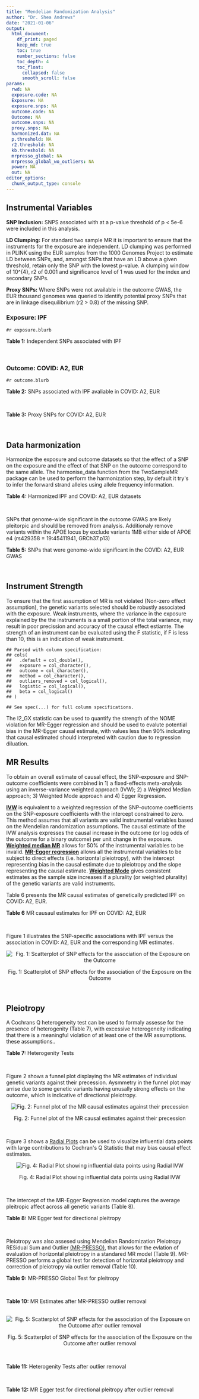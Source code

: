 ```yaml
---
title: "Mendelian Randomization Analysis"
author: "Dr. Shea Andrews"
date: "2021-01-06"
output:
  html_document:
    df_print: paged
    keep_md: true
    toc: true
    number_sections: false
    toc_depth: 4
    toc_float:
      collapsed: false
      smooth_scroll: false
params:
  rwd: NA
  exposure.code: NA
  Exposure: NA
  exposure.snps: NA
  outcome.code: NA
  Outcome: NA
  outcome.snps: NA
  proxy.snps: NA
  harmonized.dat: NA
  p.threshold: NA
  r2.threshold: NA
  kb.threshold: NA
  mrpresso_global: NA
  mrpresso_global_wo_outliers: NA
  power: NA
  out: NA
editor_options:
  chunk_output_type: console
---
```







## Instrumental Variables
**SNP Inclusion:** SNPS associated with at a p-value threshold of p < 5e-6 were included in this analysis.
<br>

**LD Clumping:** For standard two sample MR it is important to ensure that the instruments for the exposure are independent. LD clumping was performed in PLINK using the EUR samples from the 1000 Genomes Project to estimate LD between SNPs, and, amongst SNPs that have an LD above a given threshold, retain only the SNP with the lowest p-value. A clumping window of 10^{4}, r2 of 0.001 and significance level of 1 was used for the index and secondary SNPs.
<br>

**Proxy SNPs:** Where SNPs were not available in the outcome GWAS, the EUR thousand genomes was queried to identify potential proxy SNPs that are in linkage disequilibrium (r2 > 0.8) of the missing SNP.
<br>

### Exposure: IPF
`#r exposure.blurb`
<br>

**Table 1:** Independent SNPs associated with IPF
<div data-pagedtable="false">
  <script data-pagedtable-source type="application/json">
{"columns":[{"label":["SNP"],"name":[1],"type":["chr"],"align":["left"]},{"label":["CHROM"],"name":[2],"type":["dbl"],"align":["right"]},{"label":["POS"],"name":[3],"type":["dbl"],"align":["right"]},{"label":["REF"],"name":[4],"type":["chr"],"align":["left"]},{"label":["ALT"],"name":[5],"type":["chr"],"align":["left"]},{"label":["AF"],"name":[6],"type":["dbl"],"align":["right"]},{"label":["BETA"],"name":[7],"type":["dbl"],"align":["right"]},{"label":["SE"],"name":[8],"type":["dbl"],"align":["right"]},{"label":["Z"],"name":[9],"type":["dbl"],"align":["right"]},{"label":["P"],"name":[10],"type":["dbl"],"align":["right"]},{"label":["N"],"name":[11],"type":["dbl"],"align":["right"]},{"label":["TRAIT"],"name":[12],"type":["chr"],"align":["left"]}],"data":[{"1":"rs11204675","2":"1","3":"150570985","4":"T","5":"G","6":"0.563360","7":"0.1543230","8":"0.03374889","9":"4.572683","10":"4.815180e-06","11":"11259","12":"Idiopathic_Pulmonary_Fibrosis"},{"1":"rs147948015","2":"2","3":"80792908","4":"G","5":"A","6":"0.008357","7":"0.8678564","8":"0.18261602","9":"4.752356","10":"2.010599e-06","11":"11259","12":"Idiopathic_Pulmonary_Fibrosis"},{"1":"rs112805016","2":"3","3":"14313939","4":"C","5":"T","6":"0.058768","7":"0.3837092","8":"0.07109208","9":"5.397355","10":"6.763041e-08","11":"11259","12":"Idiopathic_Pulmonary_Fibrosis"},{"1":"rs78238620","2":"3","3":"44902386","4":"T","5":"A","6":"0.053459","7":"0.4593835","8":"0.07390969","9":"6.215471","10":"5.117086e-10","11":"11259","12":"Idiopathic_Pulmonary_Fibrosis"},{"1":"rs62271731","2":"3","3":"102837577","4":"A","5":"G","6":"0.244467","7":"-0.1887265","8":"0.03889481","9":"-4.852230","10":"1.220812e-06","11":"11259","12":"Idiopathic_Pulmonary_Fibrosis"},{"1":"rs76763893","2":"3","3":"168352529","4":"G","5":"A","6":"0.020919","7":"0.5400026","8":"0.11603424","9":"4.653821","10":"3.258395e-06","11":"11259","12":"Idiopathic_Pulmonary_Fibrosis"},{"1":"rs12696304","2":"3","3":"169481271","4":"C","5":"G","6":"0.278854","7":"0.2668156","8":"0.03717319","9":"7.177635","10":"7.092778e-13","11":"11259","12":"Idiopathic_Pulmonary_Fibrosis"},{"1":"rs2013701","2":"4","3":"89885086","4":"G","5":"T","6":"0.487438","7":"-0.2424697","8":"0.03330002","9":"-7.281368","10":"3.304528e-13","11":"11259","12":"Idiopathic_Pulmonary_Fibrosis"},{"1":"rs7725218","2":"5","3":"1282414","4":"G","5":"A","6":"0.323107","7":"-0.3293240","8":"0.03544862","9":"-9.290180","10":"1.540283e-20","11":"11259","12":"Idiopathic_Pulmonary_Fibrosis"},{"1":"rs112669031","2":"5","3":"108067694","4":"T","5":"G","6":"0.163977","7":"0.2107860","8":"0.04540679","9":"4.642170","10":"3.447686e-06","11":"11259","12":"Idiopathic_Pulmonary_Fibrosis"},{"1":"rs116483731","2":"5","3":"169015479","4":"G","5":"A","6":"0.008805","7":"0.8758401","8":"0.17705292","9":"4.946770","10":"7.545500e-07","11":"11259","12":"Idiopathic_Pulmonary_Fibrosis"},{"1":"rs111975052","2":"5","3":"172015245","4":"C","5":"T","6":"0.014437","7":"0.6724487","8":"0.14292267","9":"4.704983","10":"2.538876e-06","11":"11259","12":"Idiopathic_Pulmonary_Fibrosis"},{"1":"rs115130892","2":"6","3":"430169","4":"C","5":"T","6":"0.032659","7":"0.4389944","8":"0.09453133","9":"4.643904","10":"3.418872e-06","11":"11259","12":"Idiopathic_Pulmonary_Fibrosis"},{"1":"rs2076295","2":"6","3":"7563232","4":"T","5":"G","6":"0.468835","7":"0.3799705","8":"0.03322854","9":"11.435066","10":"2.793256e-30","11":"11259","12":"Idiopathic_Pulmonary_Fibrosis"},{"1":"rs2395165","2":"6","3":"32388144","4":"C","5":"T","6":"0.776587","7":"-0.2047471","8":"0.04028829","9":"-5.082050","10":"3.733836e-07","11":"11259","12":"Idiopathic_Pulmonary_Fibrosis"},{"1":"rs13195303","2":"6","3":"42488361","4":"T","5":"C","6":"0.023208","7":"-0.5186804","8":"0.11073070","9":"-4.684161","10":"2.811092e-06","11":"11259","12":"Idiopathic_Pulmonary_Fibrosis"},{"1":"rs143197433","2":"6","3":"134439277","4":"T","5":"C","6":"0.015446","7":"0.6563166","8":"0.13734817","9":"4.778488","10":"1.766184e-06","11":"11259","12":"Idiopathic_Pulmonary_Fibrosis"},{"1":"rs12699415","2":"7","3":"1909479","4":"A","5":"G","6":"0.580176","7":"-0.2440172","8":"0.03400225","9":"-7.176502","10":"7.151760e-13","11":"11259","12":"Idiopathic_Pulmonary_Fibrosis"},{"1":"rs2897075","2":"7","3":"99630342","4":"C","5":"T","6":"0.391410","7":"0.2585521","8":"0.03404714","9":"7.593945","10":"3.103096e-14","11":"11259","12":"Idiopathic_Pulmonary_Fibrosis"},{"1":"rs28513081","2":"8","3":"120934126","4":"A","5":"G","6":"0.427310","7":"-0.2034907","8":"0.03346963","9":"-6.079862","10":"1.202864e-09","11":"11259","12":"Idiopathic_Pulmonary_Fibrosis"},{"1":"rs10967305","2":"9","3":"26317104","4":"T","5":"C","6":"0.419602","7":"-0.1689263","8":"0.03378959","9":"-4.999360","10":"5.752099e-07","11":"11259","12":"Idiopathic_Pulmonary_Fibrosis"},{"1":"rs2901089","2":"10","3":"92445650","4":"G","5":"A","6":"0.423118","7":"-0.1562152","8":"0.03416106","9":"-4.572903","10":"4.810139e-06","11":"11259","12":"Idiopathic_Pulmonary_Fibrosis"},{"1":"rs10748858","2":"10","3":"105639514","4":"T","5":"G","6":"0.404067","7":"-0.1620568","8":"0.03401690","9":"-4.764009","10":"1.897841e-06","11":"11259","12":"Idiopathic_Pulmonary_Fibrosis"},{"1":"rs35705950","2":"11","3":"1241221","4":"G","5":"T","6":"0.140904","7":"1.5773608","8":"0.05180105","9":"30.450365","10":"1.184630e-203","11":"11259","12":"Idiopathic_Pulmonary_Fibrosis"},{"1":"rs35859077","2":"11","3":"1402080","4":"G","5":"A","6":"0.147229","7":"0.2242060","8":"0.04697618","9":"4.772759","10":"1.817194e-06","11":"11259","12":"Idiopathic_Pulmonary_Fibrosis"},{"1":"rs151159336","2":"11","3":"11891536","4":"G","5":"A","6":"0.004327","7":"1.2749253","8":"0.26777249","9":"4.761226","10":"1.924206e-06","11":"11259","12":"Idiopathic_Pulmonary_Fibrosis"},{"1":"rs16920631","2":"11","3":"94304256","4":"T","5":"G","6":"0.018343","7":"0.5817667","8":"0.12423124","9":"4.682934","10":"2.827976e-06","11":"11259","12":"Idiopathic_Pulmonary_Fibrosis"},{"1":"rs9515368","2":"13","3":"111732771","4":"G","5":"A","6":"0.281174","7":"0.1728096","8":"0.03704199","9":"4.665236","10":"3.082634e-06","11":"11259","12":"Idiopathic_Pulmonary_Fibrosis"},{"1":"rs9577395","2":"13","3":"113534984","4":"C","5":"G","6":"0.207732","7":"-0.2642992","8":"0.04115030","9":"-6.422778","10":"1.338099e-10","11":"11259","12":"Idiopathic_Pulmonary_Fibrosis"},{"1":"rs149186415","2":"14","3":"71335382","4":"A","5":"T","6":"0.010467","7":"0.7995544","8":"0.16540304","9":"4.833976","10":"1.338326e-06","11":"11259","12":"Idiopathic_Pulmonary_Fibrosis"},{"1":"rs59424629","2":"15","3":"40720542","4":"G","5":"T","6":"0.538260","7":"0.2678313","8":"0.03320740","9":"8.065411","10":"7.298965e-16","11":"11259","12":"Idiopathic_Pulmonary_Fibrosis"},{"1":"rs4924493","2":"15","3":"40973228","4":"A","5":"T","6":"0.493311","7":"-0.1583656","8":"0.03346380","9":"-4.732444","10":"2.218325e-06","11":"11259","12":"Idiopathic_Pulmonary_Fibrosis"},{"1":"rs62023891","2":"15","3":"86097216","4":"G","5":"A","6":"0.300615","7":"0.2356498","8":"0.03664299","9":"6.430965","10":"1.267962e-10","11":"11259","12":"Idiopathic_Pulmonary_Fibrosis"},{"1":"rs35980595","2":"16","3":"88617310","4":"G","5":"A","6":"0.273470","7":"-0.1715476","8":"0.03725207","9":"-4.605049","10":"4.123694e-06","11":"11259","12":"Idiopathic_Pulmonary_Fibrosis"},{"1":"rs17652520","2":"17","3":"44098967","4":"G","5":"A","6":"0.214766","7":"-0.3286135","8":"0.04066747","9":"-8.080502","10":"6.450078e-16","11":"11259","12":"Idiopathic_Pulmonary_Fibrosis"},{"1":"rs12610495","2":"19","3":"4717672","4":"A","5":"G","6":"0.305555","7":"0.2722340","8":"0.03899250","9":"6.981701","10":"2.916276e-12","11":"11259","12":"Idiopathic_Pulmonary_Fibrosis"},{"1":"rs778810","2":"19","3":"5828921","4":"A","5":"G","6":"0.353254","7":"0.1599109","8":"0.03471139","9":"4.606870","10":"4.087754e-06","11":"11259","12":"Idiopathic_Pulmonary_Fibrosis"},{"1":"rs601878","2":"20","3":"48498719","4":"T","5":"C","6":"0.821493","7":"-0.2065076","8":"0.04387787","9":"-4.706417","10":"2.521085e-06","11":"11259","12":"Idiopathic_Pulmonary_Fibrosis"},{"1":"rs76364377","2":"20","3":"62319284","4":"G","5":"A","6":"0.071950","7":"-0.3207950","8":"0.06452159","9":"-4.971902","10":"6.629924e-07","11":"11259","12":"Idiopathic_Pulmonary_Fibrosis"},{"1":"rs41308092","2":"20","3":"62324391","4":"G","5":"A","6":"0.019674","7":"0.7503587","8":"0.12196998","9":"6.151995","10":"7.651443e-10","11":"11259","12":"Idiopathic_Pulmonary_Fibrosis"}],"options":{"columns":{"min":{},"max":[10]},"rows":{"min":[10],"max":[10]},"pages":{}}}
  </script>
</div>
<br>

### Outcome: COVID: A2, EUR
`#r outcome.blurb`
<br>

**Table 2:** SNPs associated with IPF avaliable in COVID: A2, EUR
<div data-pagedtable="false">
  <script data-pagedtable-source type="application/json">
{"columns":[{"label":["SNP"],"name":[1],"type":["chr"],"align":["left"]},{"label":["CHROM"],"name":[2],"type":["dbl"],"align":["right"]},{"label":["POS"],"name":[3],"type":["dbl"],"align":["right"]},{"label":["REF"],"name":[4],"type":["chr"],"align":["left"]},{"label":["ALT"],"name":[5],"type":["chr"],"align":["left"]},{"label":["AF"],"name":[6],"type":["dbl"],"align":["right"]},{"label":["BETA"],"name":[7],"type":["dbl"],"align":["right"]},{"label":["SE"],"name":[8],"type":["dbl"],"align":["right"]},{"label":["Z"],"name":[9],"type":["dbl"],"align":["right"]},{"label":["P"],"name":[10],"type":["dbl"],"align":["right"]},{"label":["N"],"name":[11],"type":["dbl"],"align":["right"]},{"label":["TRAIT"],"name":[12],"type":["chr"],"align":["left"]}],"data":[{"1":"rs11204675","2":"1","3":"150570985","4":"T","5":"G","6":"0.555600","7":"0.03118800","8":"0.025072","9":"1.243937460","10":"2.135e-01","11":"1388208","12":"COVID_A2__EUR"},{"1":"rs147948015","2":"2","3":"80792908","4":"G","5":"A","6":"0.009857","7":"-0.02003100","8":"0.153060","9":"-0.130870247","10":"8.959e-01","11":"1373918","12":"COVID_A2__EUR"},{"1":"rs112805016","2":"3","3":"14313939","4":"C","5":"T","6":"0.066370","7":"-0.06987200","8":"0.070512","9":"-0.990923531","10":"3.217e-01","11":"1378152","12":"COVID_A2__EUR"},{"1":"rs78238620","2":"3","3":"44902386","4":"T","5":"A","6":"0.049400","7":"0.03424000","8":"0.053694","9":"0.637687637","10":"5.237e-01","11":"1388208","12":"COVID_A2__EUR"},{"1":"rs62271731","2":"3","3":"102837577","4":"A","5":"G","6":"0.238800","7":"-0.04491100","8":"0.028639","9":"-1.568176263","10":"1.168e-01","11":"1388208","12":"COVID_A2__EUR"},{"1":"rs76763893","2":"3","3":"168352529","4":"G","5":"A","6":"0.021380","7":"-0.08486500","8":"0.147420","9":"-0.575668159","10":"5.648e-01","11":"1375397","12":"COVID_A2__EUR"},{"1":"rs12696304","2":"3","3":"169481271","4":"C","5":"G","6":"0.268700","7":"-0.01414300","8":"0.027723","9":"-0.510154024","10":"6.099e-01","11":"1388208","12":"COVID_A2__EUR"},{"1":"rs2013701","2":"4","3":"89885086","4":"G","5":"T","6":"0.496000","7":"-0.03831800","8":"0.024523","9":"-1.562533132","10":"1.182e-01","11":"1387805","12":"COVID_A2__EUR"},{"1":"rs7725218","2":"5","3":"1282414","4":"G","5":"A","6":"0.348000","7":"-0.02440200","8":"0.025904","9":"-0.942016677","10":"3.462e-01","11":"1388208","12":"COVID_A2__EUR"},{"1":"rs112669031","2":"5","3":"108067694","4":"T","5":"G","6":"0.165500","7":"0.03610200","8":"0.041939","9":"0.860821670","10":"3.893e-01","11":"1378152","12":"COVID_A2__EUR"},{"1":"rs116483731","2":"5","3":"169015479","4":"G","5":"A","6":"0.011370","7":"0.23360000","8":"0.196020","9":"1.191715131","10":"2.334e-01","11":"1375397","12":"COVID_A2__EUR"},{"1":"rs111975052","2":"5","3":"172015245","4":"C","5":"T","6":"0.013520","7":"0.08296900","8":"0.098220","9":"0.844726125","10":"3.983e-01","11":"1385453","12":"COVID_A2__EUR"},{"1":"rs115130892","2":"6","3":"430169","4":"C","5":"T","6":"0.031780","7":"-0.03338500","8":"0.081164","9":"-0.411327682","10":"6.808e-01","11":"1378152","12":"COVID_A2__EUR"},{"1":"rs2076295","2":"6","3":"7563232","4":"T","5":"G","6":"0.439100","7":"0.10020000","8":"0.030040","9":"3.335552597","10":"8.512e-04","11":"1378152","12":"COVID_A2__EUR"},{"1":"rs2395165","2":"6","3":"32388144","4":"C","5":"T","6":"0.792700","7":"-0.01478400","8":"0.030521","9":"-0.484387799","10":"6.281e-01","11":"1388208","12":"COVID_A2__EUR"},{"1":"rs13195303","2":"6","3":"42488361","4":"T","5":"C","6":"0.023210","7":"-0.11959000","8":"0.084948","9":"-1.407802420","10":"1.592e-01","11":"1385453","12":"COVID_A2__EUR"},{"1":"rs143197433","2":"6","3":"134439277","4":"T","5":"C","6":"0.013620","7":"0.21005000","8":"0.152860","9":"1.374133194","10":"1.694e-01","11":"1375397","12":"COVID_A2__EUR"},{"1":"rs12699415","2":"7","3":"1909479","4":"A","5":"G","6":"0.586600","7":"-0.08671700","8":"0.024846","9":"-3.490179506","10":"4.826e-04","11":"1388208","12":"COVID_A2__EUR"},{"1":"rs2897075","2":"7","3":"99630342","4":"C","5":"T","6":"0.375300","7":"0.11781000","8":"0.025257","9":"4.664449460","10":"3.095e-06","11":"1387805","12":"COVID_A2__EUR"},{"1":"rs28513081","2":"8","3":"120934126","4":"A","5":"G","6":"0.447700","7":"-0.01509100","8":"0.030174","9":"-0.500132564","10":"6.170e-01","11":"1378152","12":"COVID_A2__EUR"},{"1":"rs10967305","2":"9","3":"26317104","4":"T","5":"C","6":"0.411300","7":"0.05120600","8":"0.031780","9":"1.611264947","10":"1.071e-01","11":"1378152","12":"COVID_A2__EUR"},{"1":"rs2901089","2":"10","3":"92445650","4":"G","5":"A","6":"0.419800","7":"-0.06677600","8":"0.030465","9":"-2.191892335","10":"2.839e-02","11":"1378152","12":"COVID_A2__EUR"},{"1":"rs10748858","2":"10","3":"105639514","4":"T","5":"G","6":"0.396200","7":"0.00029708","8":"0.030804","9":"0.009644202","10":"9.923e-01","11":"1378152","12":"COVID_A2__EUR"},{"1":"rs35705950","2":"11","3":"1241221","4":"G","5":"T","6":"0.108100","7":"-0.19548000","8":"0.050126","9":"-3.899772573","10":"9.627e-05","11":"1378152","12":"COVID_A2__EUR"},{"1":"rs35859077","2":"11","3":"1402080","4":"G","5":"A","6":"0.138100","7":"-0.02765300","8":"0.044626","9":"-0.619661184","10":"5.355e-01","11":"1378152","12":"COVID_A2__EUR"},{"1":"rs151159336","2":"11","3":"11891536","4":"G","5":"A","6":"0.005599","7":"-0.03620200","8":"0.225340","9":"-0.160655010","10":"8.724e-01","11":"1374757","12":"COVID_A2__EUR"},{"1":"rs16920631","2":"11","3":"94304256","4":"T","5":"G","6":"0.021080","7":"-0.09746900","8":"0.135150","9":"-0.721191269","10":"4.708e-01","11":"1375397","12":"COVID_A2__EUR"},{"1":"rs9515368","2":"13","3":"111732771","4":"G","5":"A","6":"0.281400","7":"0.01017800","8":"0.027360","9":"0.372002924","10":"7.099e-01","11":"1388208","12":"COVID_A2__EUR"},{"1":"rs9577395","2":"13","3":"113534984","4":"C","5":"G","6":"0.215900","7":"0.13113000","8":"0.029882","9":"4.388260491","10":"1.142e-05","11":"1388208","12":"COVID_A2__EUR"},{"1":"rs149186415","2":"14","3":"71335382","4":"A","5":"T","6":"0.011340","7":"0.00653320","8":"0.170280","9":"0.038367395","10":"9.694e-01","11":"1375397","12":"COVID_A2__EUR"},{"1":"rs59424629","2":"15","3":"40720542","4":"G","5":"T","6":"0.538100","7":"0.02198000","8":"0.024538","9":"0.895753525","10":"3.704e-01","11":"1388208","12":"COVID_A2__EUR"},{"1":"rs4924493","2":"15","3":"40973228","4":"A","5":"T","6":"0.478300","7":"-0.01778500","8":"0.024798","9":"-0.717194935","10":"4.732e-01","11":"1388208","12":"COVID_A2__EUR"},{"1":"rs62023891","2":"15","3":"86097216","4":"G","5":"A","6":"0.290500","7":"0.02531500","8":"0.027637","9":"0.915982198","10":"3.597e-01","11":"1388208","12":"COVID_A2__EUR"},{"1":"rs35980595","2":"16","3":"88617310","4":"G","5":"A","6":"0.295000","7":"-0.02323900","8":"0.027577","9":"-0.842694999","10":"3.994e-01","11":"1388208","12":"COVID_A2__EUR"},{"1":"rs17652520","2":"17","3":"44098967","4":"G","5":"A","6":"0.203700","7":"-0.05655000","8":"0.036169","9":"-1.563493599","10":"1.179e-01","11":"1378152","12":"COVID_A2__EUR"},{"1":"rs12610495","2":"19","3":"4717672","4":"A","5":"G","6":"0.303400","7":"0.21459000","8":"0.032826","9":"6.537196125","10":"6.266e-11","11":"1378152","12":"COVID_A2__EUR"},{"1":"rs778810","2":"19","3":"5828921","4":"A","5":"G","6":"0.371100","7":"0.08556900","8":"0.025368","9":"3.373107852","10":"7.433e-04","11":"1387805","12":"COVID_A2__EUR"},{"1":"rs601878","2":"20","3":"48498719","4":"T","5":"C","6":"0.821700","7":"0.01633900","8":"0.038838","9":"0.420696225","10":"6.740e-01","11":"1377749","12":"COVID_A2__EUR"},{"1":"rs76364377","2":"20","3":"62319284","4":"G","5":"A","6":"0.067550","7":"0.02324400","8":"0.050202","9":"0.463009442","10":"6.434e-01","11":"1388208","12":"COVID_A2__EUR"},{"1":"rs41308092","2":"20","3":"62324391","4":"G","5":"A","6":"0.024390","7":"-0.01527500","8":"0.099131","9":"-0.154089034","10":"8.775e-01","11":"1383974","12":"COVID_A2__EUR"}],"options":{"columns":{"min":{},"max":[10]},"rows":{"min":[10],"max":[10]},"pages":{}}}
  </script>
</div>
<br>

**Table 3:** Proxy SNPs for COVID: A2, EUR
<div data-pagedtable="false">
  <script data-pagedtable-source type="application/json">
{"columns":[{"label":["proxy.outcome"],"name":[1],"type":["lgl"],"align":["right"]},{"label":["target_snp"],"name":[2],"type":["lgl"],"align":["right"]},{"label":["proxy_snp"],"name":[3],"type":["lgl"],"align":["right"]},{"label":["ld.r2"],"name":[4],"type":["lgl"],"align":["right"]},{"label":["Dprime"],"name":[5],"type":["lgl"],"align":["right"]},{"label":["ref.proxy"],"name":[6],"type":["lgl"],"align":["right"]},{"label":["alt.proxy"],"name":[7],"type":["lgl"],"align":["right"]},{"label":["CHROM"],"name":[8],"type":["lgl"],"align":["right"]},{"label":["POS"],"name":[9],"type":["lgl"],"align":["right"]},{"label":["ALT.proxy"],"name":[10],"type":["lgl"],"align":["right"]},{"label":["REF.proxy"],"name":[11],"type":["lgl"],"align":["right"]},{"label":["AF"],"name":[12],"type":["lgl"],"align":["right"]},{"label":["BETA"],"name":[13],"type":["lgl"],"align":["right"]},{"label":["SE"],"name":[14],"type":["lgl"],"align":["right"]},{"label":["P"],"name":[15],"type":["lgl"],"align":["right"]},{"label":["N"],"name":[16],"type":["lgl"],"align":["right"]},{"label":["ref"],"name":[17],"type":["lgl"],"align":["right"]},{"label":["alt"],"name":[18],"type":["lgl"],"align":["right"]},{"label":["ALT"],"name":[19],"type":["lgl"],"align":["right"]},{"label":["REF"],"name":[20],"type":["lgl"],"align":["right"]},{"label":["PHASE"],"name":[21],"type":["lgl"],"align":["right"]}],"data":[{"1":"NA","2":"NA","3":"NA","4":"NA","5":"NA","6":"NA","7":"NA","8":"NA","9":"NA","10":"NA","11":"NA","12":"NA","13":"NA","14":"NA","15":"NA","16":"NA","17":"NA","18":"NA","19":"NA","20":"NA","21":"NA"}],"options":{"columns":{"min":{},"max":[10]},"rows":{"min":[10],"max":[10]},"pages":{}}}
  </script>
</div>
<br>

## Data harmonization
Harmonize the exposure and outcome datasets so that the effect of a SNP on the exposure and the effect of that SNP on the outcome correspond to the same allele. The harmonise_data function from the TwoSampleMR package can be used to perform the harmonization step, by default it try's to infer the forward strand alleles using allele frequency information.
<br>

**Table 4:** Harmonized IPF and COVID: A2, EUR datasets
<div data-pagedtable="false">
  <script data-pagedtable-source type="application/json">
{"columns":[{"label":["SNP"],"name":[1],"type":["chr"],"align":["left"]},{"label":["effect_allele.exposure"],"name":[2],"type":["chr"],"align":["left"]},{"label":["other_allele.exposure"],"name":[3],"type":["chr"],"align":["left"]},{"label":["effect_allele.outcome"],"name":[4],"type":["chr"],"align":["left"]},{"label":["other_allele.outcome"],"name":[5],"type":["chr"],"align":["left"]},{"label":["beta.exposure"],"name":[6],"type":["dbl"],"align":["right"]},{"label":["beta.outcome"],"name":[7],"type":["dbl"],"align":["right"]},{"label":["eaf.exposure"],"name":[8],"type":["dbl"],"align":["right"]},{"label":["eaf.outcome"],"name":[9],"type":["dbl"],"align":["right"]},{"label":["remove"],"name":[10],"type":["lgl"],"align":["right"]},{"label":["palindromic"],"name":[11],"type":["lgl"],"align":["right"]},{"label":["ambiguous"],"name":[12],"type":["lgl"],"align":["right"]},{"label":["id.outcome"],"name":[13],"type":["chr"],"align":["left"]},{"label":["chr.outcome"],"name":[14],"type":["dbl"],"align":["right"]},{"label":["pos.outcome"],"name":[15],"type":["dbl"],"align":["right"]},{"label":["se.outcome"],"name":[16],"type":["dbl"],"align":["right"]},{"label":["z.outcome"],"name":[17],"type":["dbl"],"align":["right"]},{"label":["pval.outcome"],"name":[18],"type":["dbl"],"align":["right"]},{"label":["samplesize.outcome"],"name":[19],"type":["dbl"],"align":["right"]},{"label":["outcome"],"name":[20],"type":["chr"],"align":["left"]},{"label":["mr_keep.outcome"],"name":[21],"type":["lgl"],"align":["right"]},{"label":["pval_origin.outcome"],"name":[22],"type":["chr"],"align":["left"]},{"label":["chr.exposure"],"name":[23],"type":["dbl"],"align":["right"]},{"label":["pos.exposure"],"name":[24],"type":["dbl"],"align":["right"]},{"label":["se.exposure"],"name":[25],"type":["dbl"],"align":["right"]},{"label":["z.exposure"],"name":[26],"type":["dbl"],"align":["right"]},{"label":["pval.exposure"],"name":[27],"type":["dbl"],"align":["right"]},{"label":["samplesize.exposure"],"name":[28],"type":["dbl"],"align":["right"]},{"label":["exposure"],"name":[29],"type":["chr"],"align":["left"]},{"label":["mr_keep.exposure"],"name":[30],"type":["lgl"],"align":["right"]},{"label":["pval_origin.exposure"],"name":[31],"type":["chr"],"align":["left"]},{"label":["id.exposure"],"name":[32],"type":["chr"],"align":["left"]},{"label":["action"],"name":[33],"type":["dbl"],"align":["right"]},{"label":["mr_keep"],"name":[34],"type":["lgl"],"align":["right"]},{"label":["pt"],"name":[35],"type":["dbl"],"align":["right"]},{"label":["pleitropy_keep"],"name":[36],"type":["lgl"],"align":["right"]},{"label":["mrpresso_RSSobs"],"name":[37],"type":["dbl"],"align":["right"]},{"label":["mrpresso_pval"],"name":[38],"type":["chr"],"align":["left"]},{"label":["mrpresso_keep"],"name":[39],"type":["lgl"],"align":["right"]}],"data":[{"1":"rs10748858","2":"G","3":"T","4":"G","5":"T","6":"-0.1620568","7":"0.00029708","8":"0.404067","9":"0.396200","10":"FALSE","11":"FALSE","12":"FALSE","13":"HXOp7o","14":"10","15":"105639514","16":"0.030804","17":"0.009644202","18":"9.923e-01","19":"1378152","20":"covidhgi2020A2v5alleur","21":"TRUE","22":"reported","23":"10","24":"105639514","25":"0.03401690","26":"-4.764009","27":"1.897841e-06","28":"11259","29":"Allen2020ipf","30":"TRUE","31":"reported","32":"SYMA1q","33":"2","34":"TRUE","35":"5e-06","36":"TRUE","37":"6.015311e-05","38":"1","39":"TRUE"},{"1":"rs10967305","2":"C","3":"T","4":"C","5":"T","6":"-0.1689263","7":"0.05120600","8":"0.419602","9":"0.411300","10":"FALSE","11":"FALSE","12":"FALSE","13":"HXOp7o","14":"9","15":"26317104","16":"0.031780","17":"1.611264947","18":"1.071e-01","19":"1378152","20":"covidhgi2020A2v5alleur","21":"TRUE","22":"reported","23":"9","24":"26317104","25":"0.03378959","26":"-4.999360","27":"5.752099e-07","28":"11259","29":"Allen2020ipf","30":"TRUE","31":"reported","32":"SYMA1q","33":"2","34":"TRUE","35":"5e-06","36":"TRUE","37":"3.535358e-03","38":"1","39":"TRUE"},{"1":"rs111975052","2":"T","3":"C","4":"T","5":"C","6":"0.6724487","7":"0.08296900","8":"0.014437","9":"0.013520","10":"FALSE","11":"FALSE","12":"FALSE","13":"HXOp7o","14":"5","15":"172015245","16":"0.098220","17":"0.844726125","18":"3.983e-01","19":"1385453","20":"covidhgi2020A2v5alleur","21":"TRUE","22":"reported","23":"5","24":"172015245","25":"0.14292267","26":"4.704983","27":"2.538876e-06","28":"11259","29":"Allen2020ipf","30":"TRUE","31":"reported","32":"SYMA1q","33":"2","34":"TRUE","35":"5e-06","36":"TRUE","37":"2.822668e-03","38":"1","39":"TRUE"},{"1":"rs11204675","2":"G","3":"T","4":"G","5":"T","6":"0.1543230","7":"0.03118800","8":"0.563360","9":"0.555600","10":"FALSE","11":"FALSE","12":"FALSE","13":"HXOp7o","14":"1","15":"150570985","16":"0.025072","17":"1.243937460","18":"2.135e-01","19":"1388208","20":"covidhgi2020A2v5alleur","21":"TRUE","22":"reported","23":"1","24":"150570985","25":"0.03374889","26":"4.572683","27":"4.815180e-06","28":"11259","29":"Allen2020ipf","30":"TRUE","31":"reported","32":"SYMA1q","33":"2","34":"TRUE","35":"5e-06","36":"TRUE","37":"5.981145e-04","38":"1","39":"TRUE"},{"1":"rs112669031","2":"G","3":"T","4":"G","5":"T","6":"0.2107860","7":"0.03610200","8":"0.163977","9":"0.165500","10":"FALSE","11":"FALSE","12":"FALSE","13":"HXOp7o","14":"5","15":"108067694","16":"0.041939","17":"0.860821670","18":"3.893e-01","19":"1378152","20":"covidhgi2020A2v5alleur","21":"TRUE","22":"reported","23":"5","24":"108067694","25":"0.04540679","26":"4.642170","27":"3.447686e-06","28":"11259","29":"Allen2020ipf","30":"TRUE","31":"reported","32":"SYMA1q","33":"2","34":"TRUE","35":"5e-06","36":"TRUE","37":"7.136139e-04","38":"1","39":"TRUE"},{"1":"rs112805016","2":"T","3":"C","4":"T","5":"C","6":"0.3837092","7":"-0.06987200","8":"0.058768","9":"0.066370","10":"FALSE","11":"FALSE","12":"FALSE","13":"HXOp7o","14":"3","15":"14313939","16":"0.070512","17":"-0.990923531","18":"3.217e-01","19":"1378152","20":"covidhgi2020A2v5alleur","21":"TRUE","22":"reported","23":"3","24":"14313939","25":"0.07109208","26":"5.397355","27":"6.763041e-08","28":"11259","29":"Allen2020ipf","30":"TRUE","31":"reported","32":"SYMA1q","33":"2","34":"TRUE","35":"5e-06","36":"TRUE","37":"7.783312e-03","38":"1","39":"TRUE"},{"1":"rs115130892","2":"T","3":"C","4":"T","5":"C","6":"0.4389944","7":"-0.03338500","8":"0.032659","9":"0.031780","10":"FALSE","11":"FALSE","12":"FALSE","13":"HXOp7o","14":"6","15":"430169","16":"0.081164","17":"-0.411327682","18":"6.808e-01","19":"1378152","20":"covidhgi2020A2v5alleur","21":"TRUE","22":"reported","23":"6","24":"430169","25":"0.09453133","26":"4.643904","27":"3.418872e-06","28":"11259","29":"Allen2020ipf","30":"TRUE","31":"reported","32":"SYMA1q","33":"2","34":"TRUE","35":"5e-06","36":"TRUE","37":"2.907023e-03","38":"1","39":"TRUE"},{"1":"rs116483731","2":"A","3":"G","4":"A","5":"G","6":"0.8758401","7":"0.23360000","8":"0.008805","9":"0.011370","10":"FALSE","11":"FALSE","12":"FALSE","13":"HXOp7o","14":"5","15":"169015479","16":"0.196020","17":"1.191715131","18":"2.334e-01","19":"1375397","20":"covidhgi2020A2v5alleur","21":"TRUE","22":"reported","23":"5","24":"169015479","25":"0.17705292","26":"4.946770","27":"7.545500e-07","28":"11259","29":"Allen2020ipf","30":"TRUE","31":"reported","32":"SYMA1q","33":"2","34":"TRUE","35":"5e-06","36":"TRUE","37":"3.800434e-02","38":"1","39":"TRUE"},{"1":"rs12610495","2":"G","3":"A","4":"G","5":"A","6":"0.2722340","7":"0.21459000","8":"0.305555","9":"0.303400","10":"FALSE","11":"FALSE","12":"FALSE","13":"HXOp7o","14":"19","15":"4717672","16":"0.032826","17":"6.537196125","18":"6.266e-11","19":"1378152","20":"covidhgi2020A2v5alleur","21":"TRUE","22":"reported","23":"19","24":"4717672","25":"0.03899250","26":"6.981701","27":"2.916276e-12","28":"11259","29":"Allen2020ipf","30":"TRUE","31":"reported","32":"SYMA1q","33":"2","34":"TRUE","35":"5e-06","36":"TRUE","37":"4.278601e-02","38":"<0.0039","39":"FALSE"},{"1":"rs12696304","2":"G","3":"C","4":"G","5":"C","6":"0.2668156","7":"-0.01414300","8":"0.278854","9":"0.268700","10":"FALSE","11":"TRUE","12":"FALSE","13":"HXOp7o","14":"3","15":"169481271","16":"0.027723","17":"-0.510154024","18":"6.099e-01","19":"1388208","20":"covidhgi2020A2v5alleur","21":"TRUE","22":"reported","23":"3","24":"169481271","25":"0.03717319","26":"7.177635","27":"7.092778e-13","28":"11259","29":"Allen2020ipf","30":"TRUE","31":"reported","32":"SYMA1q","33":"2","34":"TRUE","35":"5e-06","36":"TRUE","37":"7.361559e-04","38":"1","39":"TRUE"},{"1":"rs12699415","2":"G","3":"A","4":"G","5":"A","6":"-0.2440172","7":"-0.08671700","8":"0.580176","9":"0.586600","10":"FALSE","11":"FALSE","12":"FALSE","13":"HXOp7o","14":"7","15":"1909479","16":"0.024846","17":"-3.490179506","18":"4.826e-04","19":"1388208","20":"covidhgi2020A2v5alleur","21":"TRUE","22":"reported","23":"7","24":"1909479","25":"0.03400225","26":"-7.176502","27":"7.151760e-13","28":"11259","29":"Allen2020ipf","30":"TRUE","31":"reported","32":"SYMA1q","33":"2","34":"TRUE","35":"5e-06","36":"TRUE","37":"6.093877e-03","38":"0.1014","39":"TRUE"},{"1":"rs13195303","2":"C","3":"T","4":"C","5":"T","6":"-0.5186804","7":"-0.11959000","8":"0.023208","9":"0.023210","10":"FALSE","11":"FALSE","12":"FALSE","13":"HXOp7o","14":"6","15":"42488361","16":"0.084948","17":"-1.407802420","18":"1.592e-01","19":"1385453","20":"covidhgi2020A2v5alleur","21":"TRUE","22":"reported","23":"6","24":"42488361","25":"0.11073070","26":"-4.684161","27":"2.811092e-06","28":"11259","29":"Allen2020ipf","30":"TRUE","31":"reported","32":"SYMA1q","33":"2","34":"TRUE","35":"5e-06","36":"TRUE","37":"9.434507e-03","38":"1","39":"TRUE"},{"1":"rs143197433","2":"C","3":"T","4":"C","5":"T","6":"0.6563166","7":"0.21005000","8":"0.015446","9":"0.013620","10":"FALSE","11":"FALSE","12":"FALSE","13":"HXOp7o","14":"6","15":"134439277","16":"0.152860","17":"1.374133194","18":"1.694e-01","19":"1375397","20":"covidhgi2020A2v5alleur","21":"TRUE","22":"reported","23":"6","24":"134439277","25":"0.13734817","26":"4.778488","27":"1.766184e-06","28":"11259","29":"Allen2020ipf","30":"TRUE","31":"reported","32":"SYMA1q","33":"2","34":"TRUE","35":"5e-06","36":"TRUE","37":"3.284229e-02","38":"1","39":"TRUE"},{"1":"rs147948015","2":"A","3":"G","4":"A","5":"G","6":"0.8678564","7":"-0.02003100","8":"0.008357","9":"0.009857","10":"FALSE","11":"FALSE","12":"FALSE","13":"HXOp7o","14":"2","15":"80792908","16":"0.153060","17":"-0.130870247","18":"8.959e-01","19":"1373918","20":"covidhgi2020A2v5alleur","21":"TRUE","22":"reported","23":"2","24":"80792908","25":"0.18261602","26":"4.752356","27":"2.010599e-06","28":"11259","29":"Allen2020ipf","30":"TRUE","31":"reported","32":"SYMA1q","33":"2","34":"TRUE","35":"5e-06","36":"TRUE","37":"3.628000e-03","38":"1","39":"TRUE"},{"1":"rs149186415","2":"T","3":"A","4":"T","5":"A","6":"0.7995544","7":"0.00653320","8":"0.010467","9":"0.011340","10":"FALSE","11":"TRUE","12":"FALSE","13":"HXOp7o","14":"14","15":"71335382","16":"0.170280","17":"0.038367395","18":"9.694e-01","19":"1375397","20":"covidhgi2020A2v5alleur","21":"TRUE","22":"reported","23":"14","24":"71335382","25":"0.16540304","26":"4.833976","27":"1.338326e-06","28":"11259","29":"Allen2020ipf","30":"TRUE","31":"reported","32":"SYMA1q","33":"2","34":"TRUE","35":"5e-06","36":"TRUE","37":"9.082549e-04","38":"1","39":"TRUE"},{"1":"rs151159336","2":"A","3":"G","4":"A","5":"G","6":"1.2749253","7":"-0.03620200","8":"0.004327","9":"0.005599","10":"FALSE","11":"FALSE","12":"FALSE","13":"HXOp7o","14":"11","15":"11891536","16":"0.225340","17":"-0.160655010","18":"8.724e-01","19":"1374757","20":"covidhgi2020A2v5alleur","21":"TRUE","22":"reported","23":"11","24":"11891536","25":"0.26777249","26":"4.761226","27":"1.924206e-06","28":"11259","29":"Allen2020ipf","30":"TRUE","31":"reported","32":"SYMA1q","33":"2","34":"TRUE","35":"5e-06","36":"TRUE","37":"9.087519e-03","38":"1","39":"TRUE"},{"1":"rs16920631","2":"G","3":"T","4":"G","5":"T","6":"0.5817667","7":"-0.09746900","8":"0.018343","9":"0.021080","10":"FALSE","11":"FALSE","12":"FALSE","13":"HXOp7o","14":"11","15":"94304256","16":"0.135150","17":"-0.721191269","18":"4.708e-01","19":"1375397","20":"covidhgi2020A2v5alleur","21":"TRUE","22":"reported","23":"11","24":"94304256","25":"0.12423124","26":"4.682934","27":"2.827976e-06","28":"11259","29":"Allen2020ipf","30":"TRUE","31":"reported","32":"SYMA1q","33":"2","34":"TRUE","35":"5e-06","36":"TRUE","37":"1.556279e-02","38":"1","39":"TRUE"},{"1":"rs17652520","2":"A","3":"G","4":"A","5":"G","6":"-0.3286135","7":"-0.05655000","8":"0.214766","9":"0.203700","10":"FALSE","11":"FALSE","12":"FALSE","13":"HXOp7o","14":"17","15":"44098967","16":"0.036169","17":"-1.563493599","18":"1.179e-01","19":"1378152","20":"covidhgi2020A2v5alleur","21":"TRUE","22":"reported","23":"17","24":"44098967","25":"0.04066747","26":"-8.080502","27":"6.450078e-16","28":"11259","29":"Allen2020ipf","30":"TRUE","31":"reported","32":"SYMA1q","33":"2","34":"TRUE","35":"5e-06","36":"TRUE","37":"1.825489e-03","38":"1","39":"TRUE"},{"1":"rs2013701","2":"T","3":"G","4":"T","5":"G","6":"-0.2424697","7":"-0.03831800","8":"0.487438","9":"0.496000","10":"FALSE","11":"FALSE","12":"FALSE","13":"HXOp7o","14":"4","15":"89885086","16":"0.024523","17":"-1.562533132","18":"1.182e-01","19":"1387805","20":"covidhgi2020A2v5alleur","21":"TRUE","22":"reported","23":"4","24":"89885086","25":"0.03330002","26":"-7.281368","27":"3.304528e-13","28":"11259","29":"Allen2020ipf","30":"TRUE","31":"reported","32":"SYMA1q","33":"2","34":"TRUE","35":"5e-06","36":"TRUE","37":"7.934001e-04","38":"1","39":"TRUE"},{"1":"rs2076295","2":"G","3":"T","4":"G","5":"T","6":"0.3799705","7":"0.10020000","8":"0.468835","9":"0.439100","10":"FALSE","11":"FALSE","12":"FALSE","13":"HXOp7o","14":"6","15":"7563232","16":"0.030040","17":"3.335552597","18":"8.512e-04","19":"1378152","20":"covidhgi2020A2v5alleur","21":"TRUE","22":"reported","23":"6","24":"7563232","25":"0.03322854","26":"11.435066","27":"2.793256e-30","28":"11259","29":"Allen2020ipf","30":"TRUE","31":"reported","32":"SYMA1q","33":"2","34":"TRUE","35":"5e-06","36":"TRUE","37":"7.650973e-03","38":"0.1521","39":"TRUE"},{"1":"rs2395165","2":"T","3":"C","4":"T","5":"C","6":"-0.2047471","7":"-0.01478400","8":"0.776587","9":"0.792700","10":"FALSE","11":"FALSE","12":"FALSE","13":"HXOp7o","14":"6","15":"32388144","16":"0.030521","17":"-0.484387799","18":"6.281e-01","19":"1388208","20":"covidhgi2020A2v5alleur","21":"TRUE","22":"reported","23":"6","24":"32388144","25":"0.04028829","26":"-5.082050","27":"3.733836e-07","28":"11259","29":"Allen2020ipf","30":"TRUE","31":"reported","32":"SYMA1q","33":"2","34":"TRUE","35":"5e-06","36":"TRUE","37":"3.059299e-05","38":"1","39":"TRUE"},{"1":"rs28513081","2":"G","3":"A","4":"G","5":"A","6":"-0.2034907","7":"-0.01509100","8":"0.427310","9":"0.447700","10":"FALSE","11":"FALSE","12":"FALSE","13":"HXOp7o","14":"8","15":"120934126","16":"0.030174","17":"-0.500132564","18":"6.170e-01","19":"1378152","20":"covidhgi2020A2v5alleur","21":"TRUE","22":"reported","23":"8","24":"120934126","25":"0.03346963","26":"-6.079862","27":"1.202864e-09","28":"11259","29":"Allen2020ipf","30":"TRUE","31":"reported","32":"SYMA1q","33":"2","34":"TRUE","35":"5e-06","36":"TRUE","37":"3.483094e-05","38":"1","39":"TRUE"},{"1":"rs2897075","2":"T","3":"C","4":"T","5":"C","6":"0.2585521","7":"0.11781000","8":"0.391410","9":"0.375300","10":"FALSE","11":"FALSE","12":"FALSE","13":"HXOp7o","14":"7","15":"99630342","16":"0.025257","17":"4.664449460","18":"3.095e-06","19":"1387805","20":"covidhgi2020A2v5alleur","21":"TRUE","22":"reported","23":"7","24":"99630342","25":"0.03404714","26":"7.593945","27":"3.103096e-14","28":"11259","29":"Allen2020ipf","30":"TRUE","31":"reported","32":"SYMA1q","33":"2","34":"TRUE","35":"5e-06","36":"TRUE","37":"1.205576e-02","38":"<0.0039","39":"FALSE"},{"1":"rs2901089","2":"A","3":"G","4":"A","5":"G","6":"-0.1562152","7":"-0.06677600","8":"0.423118","9":"0.419800","10":"FALSE","11":"FALSE","12":"FALSE","13":"HXOp7o","14":"10","15":"92445650","16":"0.030465","17":"-2.191892335","18":"2.839e-02","19":"1378152","20":"covidhgi2020A2v5alleur","21":"TRUE","22":"reported","23":"10","24":"92445650","25":"0.03416106","26":"-4.572903","27":"4.810139e-06","28":"11259","29":"Allen2020ipf","30":"TRUE","31":"reported","32":"SYMA1q","33":"2","34":"TRUE","35":"5e-06","36":"TRUE","37":"3.620823e-03","38":"1","39":"TRUE"},{"1":"rs35705950","2":"T","3":"G","4":"T","5":"G","6":"1.5773608","7":"-0.19548000","8":"0.140904","9":"0.108100","10":"FALSE","11":"FALSE","12":"FALSE","13":"HXOp7o","14":"11","15":"1241221","16":"0.050126","17":"-3.899772573","18":"9.627e-05","19":"1378152","20":"covidhgi2020A2v5alleur","21":"TRUE","22":"reported","23":"11","24":"1241221","25":"0.05180105","26":"30.450365","27":"1.000000e-200","28":"11259","29":"Allen2020ipf","30":"TRUE","31":"reported","32":"SYMA1q","33":"2","34":"TRUE","35":"5e-06","36":"TRUE","37":"1.569233e-01","38":"<0.0039","39":"FALSE"},{"1":"rs35859077","2":"A","3":"G","4":"A","5":"G","6":"0.2242060","7":"-0.02765300","8":"0.147229","9":"0.138100","10":"FALSE","11":"FALSE","12":"FALSE","13":"HXOp7o","14":"11","15":"1402080","16":"0.044626","17":"-0.619661184","18":"5.355e-01","19":"1378152","20":"covidhgi2020A2v5alleur","21":"TRUE","22":"reported","23":"11","24":"1402080","25":"0.04697618","26":"4.772759","27":"1.817194e-06","28":"11259","29":"Allen2020ipf","30":"TRUE","31":"reported","32":"SYMA1q","33":"2","34":"TRUE","35":"5e-06","36":"TRUE","37":"1.458563e-03","38":"1","39":"TRUE"},{"1":"rs35980595","2":"A","3":"G","4":"A","5":"G","6":"-0.1715476","7":"-0.02323900","8":"0.273470","9":"0.295000","10":"FALSE","11":"FALSE","12":"FALSE","13":"HXOp7o","14":"16","15":"88617310","16":"0.027577","17":"-0.842694999","18":"3.994e-01","19":"1388208","20":"covidhgi2020A2v5alleur","21":"TRUE","22":"reported","23":"16","24":"88617310","25":"0.03725207","26":"-4.605049","27":"4.123694e-06","28":"11259","29":"Allen2020ipf","30":"TRUE","31":"reported","32":"SYMA1q","33":"2","34":"TRUE","35":"5e-06","36":"TRUE","37":"2.438697e-04","38":"1","39":"TRUE"},{"1":"rs41308092","2":"A","3":"G","4":"A","5":"G","6":"0.7503587","7":"-0.01527500","8":"0.019674","9":"0.024390","10":"FALSE","11":"FALSE","12":"FALSE","13":"HXOp7o","14":"20","15":"62324391","16":"0.099131","17":"-0.154089034","18":"8.775e-01","19":"1383974","20":"covidhgi2020A2v5alleur","21":"TRUE","22":"reported","23":"20","24":"62324391","25":"0.12196998","26":"6.151995","27":"7.651443e-10","28":"11259","29":"Allen2020ipf","30":"TRUE","31":"reported","32":"SYMA1q","33":"2","34":"TRUE","35":"5e-06","36":"TRUE","37":"2.543475e-03","38":"1","39":"TRUE"},{"1":"rs4924493","2":"T","3":"A","4":"T","5":"A","6":"-0.1583656","7":"-0.01778500","8":"0.493311","9":"0.478300","10":"FALSE","11":"TRUE","12":"TRUE","13":"HXOp7o","14":"15","15":"40973228","16":"0.024798","17":"-0.717194935","18":"4.732e-01","19":"1388208","20":"covidhgi2020A2v5alleur","21":"TRUE","22":"reported","23":"15","24":"40973228","25":"0.03346380","26":"-4.732444","27":"2.218325e-06","28":"11259","29":"Allen2020ipf","30":"TRUE","31":"reported","32":"SYMA1q","33":"2","34":"FALSE","35":"5e-06","36":"TRUE","37":"NA","38":"NA","39":"NA"},{"1":"rs59424629","2":"T","3":"G","4":"T","5":"G","6":"0.2678313","7":"0.02198000","8":"0.538260","9":"0.538100","10":"FALSE","11":"FALSE","12":"FALSE","13":"HXOp7o","14":"15","15":"40720542","16":"0.024538","17":"0.895753525","18":"3.704e-01","19":"1388208","20":"covidhgi2020A2v5alleur","21":"TRUE","22":"reported","23":"15","24":"40720542","25":"0.03320740","26":"8.065411","27":"7.298965e-16","28":"11259","29":"Allen2020ipf","30":"TRUE","31":"reported","32":"SYMA1q","33":"2","34":"TRUE","35":"5e-06","36":"TRUE","37":"1.033652e-04","38":"1","39":"TRUE"},{"1":"rs601878","2":"C","3":"T","4":"C","5":"T","6":"-0.2065076","7":"0.01633900","8":"0.821493","9":"0.821700","10":"FALSE","11":"FALSE","12":"FALSE","13":"HXOp7o","14":"20","15":"48498719","16":"0.038838","17":"0.420696225","18":"6.740e-01","19":"1377749","20":"covidhgi2020A2v5alleur","21":"TRUE","22":"reported","23":"20","24":"48498719","25":"0.04387787","26":"-4.706417","27":"2.521085e-06","28":"11259","29":"Allen2020ipf","30":"TRUE","31":"reported","32":"SYMA1q","33":"2","34":"TRUE","35":"5e-06","36":"TRUE","37":"6.757436e-04","38":"1","39":"TRUE"},{"1":"rs62023891","2":"A","3":"G","4":"A","5":"G","6":"0.2356498","7":"0.02531500","8":"0.300615","9":"0.290500","10":"FALSE","11":"FALSE","12":"FALSE","13":"HXOp7o","14":"15","15":"86097216","16":"0.027637","17":"0.915982198","18":"3.597e-01","19":"1388208","20":"covidhgi2020A2v5alleur","21":"TRUE","22":"reported","23":"15","24":"86097216","25":"0.03664299","26":"6.430965","27":"1.267962e-10","28":"11259","29":"Allen2020ipf","30":"TRUE","31":"reported","32":"SYMA1q","33":"2","34":"TRUE","35":"5e-06","36":"TRUE","37":"2.228366e-04","38":"1","39":"TRUE"},{"1":"rs62271731","2":"G","3":"A","4":"G","5":"A","6":"-0.1887265","7":"-0.04491100","8":"0.244467","9":"0.238800","10":"FALSE","11":"FALSE","12":"FALSE","13":"HXOp7o","14":"3","15":"102837577","16":"0.028639","17":"-1.568176263","18":"1.168e-01","19":"1388208","20":"covidhgi2020A2v5alleur","21":"TRUE","22":"reported","23":"3","24":"102837577","25":"0.03889481","26":"-4.852230","27":"1.220812e-06","28":"11259","29":"Allen2020ipf","30":"TRUE","31":"reported","32":"SYMA1q","33":"2","34":"TRUE","35":"5e-06","36":"TRUE","37":"1.356577e-03","38":"1","39":"TRUE"},{"1":"rs76364377","2":"A","3":"G","4":"A","5":"G","6":"-0.3207950","7":"0.02324400","8":"0.071950","9":"0.067550","10":"FALSE","11":"FALSE","12":"FALSE","13":"HXOp7o","14":"20","15":"62319284","16":"0.050202","17":"0.463009442","18":"6.434e-01","19":"1388208","20":"covidhgi2020A2v5alleur","21":"TRUE","22":"reported","23":"20","24":"62319284","25":"0.06452159","26":"-4.971902","27":"6.629924e-07","28":"11259","29":"Allen2020ipf","30":"TRUE","31":"reported","32":"SYMA1q","33":"2","34":"TRUE","35":"5e-06","36":"TRUE","37":"1.473311e-03","38":"1","39":"TRUE"},{"1":"rs76763893","2":"A","3":"G","4":"A","5":"G","6":"0.5400026","7":"-0.08486500","8":"0.020919","9":"0.021380","10":"FALSE","11":"FALSE","12":"FALSE","13":"HXOp7o","14":"3","15":"168352529","16":"0.147420","17":"-0.575668159","18":"5.648e-01","19":"1375397","20":"covidhgi2020A2v5alleur","21":"TRUE","22":"reported","23":"3","24":"168352529","25":"0.11603424","26":"4.653821","27":"3.258395e-06","28":"11259","29":"Allen2020ipf","30":"TRUE","31":"reported","32":"SYMA1q","33":"2","34":"TRUE","35":"5e-06","36":"TRUE","37":"1.209306e-02","38":"1","39":"TRUE"},{"1":"rs7725218","2":"A","3":"G","4":"A","5":"G","6":"-0.3293240","7":"-0.02440200","8":"0.323107","9":"0.348000","10":"FALSE","11":"FALSE","12":"FALSE","13":"HXOp7o","14":"5","15":"1282414","16":"0.025904","17":"-0.942016677","18":"3.462e-01","19":"1388208","20":"covidhgi2020A2v5alleur","21":"TRUE","22":"reported","23":"5","24":"1282414","25":"0.03544862","26":"-9.290180","27":"1.540283e-20","28":"11259","29":"Allen2020ipf","30":"TRUE","31":"reported","32":"SYMA1q","33":"2","34":"TRUE","35":"5e-06","36":"TRUE","37":"9.828170e-05","38":"1","39":"TRUE"},{"1":"rs778810","2":"G","3":"A","4":"G","5":"A","6":"0.1599109","7":"0.08556900","8":"0.353254","9":"0.371100","10":"FALSE","11":"FALSE","12":"FALSE","13":"HXOp7o","14":"19","15":"5828921","16":"0.025368","17":"3.373107852","18":"7.433e-04","19":"1387805","20":"covidhgi2020A2v5alleur","21":"TRUE","22":"reported","23":"19","24":"5828921","25":"0.03471139","26":"4.606870","27":"4.087754e-06","28":"11259","29":"Allen2020ipf","30":"TRUE","31":"reported","32":"SYMA1q","33":"2","34":"TRUE","35":"5e-06","36":"TRUE","37":"6.290532e-03","38":"0.0507","39":"TRUE"},{"1":"rs78238620","2":"A","3":"T","4":"A","5":"T","6":"0.4593835","7":"0.03424000","8":"0.053459","9":"0.049400","10":"FALSE","11":"TRUE","12":"FALSE","13":"HXOp7o","14":"3","15":"44902386","16":"0.053694","17":"0.637687637","18":"5.237e-01","19":"1388208","20":"covidhgi2020A2v5alleur","21":"TRUE","22":"reported","23":"3","24":"44902386","25":"0.07390969","26":"6.215471","27":"5.117086e-10","28":"11259","29":"Allen2020ipf","30":"TRUE","31":"reported","32":"SYMA1q","33":"2","34":"TRUE","35":"5e-06","36":"TRUE","37":"1.856022e-04","38":"1","39":"TRUE"},{"1":"rs9515368","2":"A","3":"G","4":"A","5":"G","6":"0.1728096","7":"0.01017800","8":"0.281174","9":"0.281400","10":"FALSE","11":"FALSE","12":"FALSE","13":"HXOp7o","14":"13","15":"111732771","16":"0.027360","17":"0.372002924","18":"7.099e-01","19":"1388208","20":"covidhgi2020A2v5alleur","21":"TRUE","22":"reported","23":"13","24":"111732771","25":"0.03704199","26":"4.665236","27":"3.082634e-06","28":"11259","29":"Allen2020ipf","30":"TRUE","31":"reported","32":"SYMA1q","33":"2","34":"TRUE","35":"5e-06","36":"TRUE","37":"5.428729e-06","38":"1","39":"TRUE"},{"1":"rs9577395","2":"G","3":"C","4":"G","5":"C","6":"-0.2642992","7":"0.13113000","8":"0.207732","9":"0.215900","10":"FALSE","11":"TRUE","12":"FALSE","13":"HXOp7o","14":"13","15":"113534984","16":"0.029882","17":"4.388260491","18":"1.142e-05","19":"1388208","20":"covidhgi2020A2v5alleur","21":"TRUE","22":"reported","23":"13","24":"113534984","25":"0.04115030","26":"-6.422778","27":"1.338099e-10","28":"11259","29":"Allen2020ipf","30":"TRUE","31":"reported","32":"SYMA1q","33":"2","34":"TRUE","35":"5e-06","36":"TRUE","37":"2.159509e-02","38":"<0.0039","39":"FALSE"}],"options":{"columns":{"min":{},"max":[10]},"rows":{"min":[10],"max":[10]},"pages":{}}}
  </script>
</div>
<br>

SNPs that genome-wide significant in the outcome GWAS are likely pleitorpic and should be removed from analysis. Additionaly remove variants within the APOE locus by exclude variants 1MB either side of APOE e4 (rs429358 = 19:45411941, GRCh37.p13)
<br>


**Table 5:** SNPs that were genome-wide significant in the COVID: A2, EUR GWAS
<div data-pagedtable="false">
  <script data-pagedtable-source type="application/json">
{"columns":[{"label":["SNP"],"name":[1],"type":["chr"],"align":["left"]},{"label":["chr.outcome"],"name":[2],"type":["dbl"],"align":["right"]},{"label":["pos.outcome"],"name":[3],"type":["dbl"],"align":["right"]},{"label":["pval.exposure"],"name":[4],"type":["dbl"],"align":["right"]},{"label":["pval.outcome"],"name":[5],"type":["dbl"],"align":["right"]}],"data":[],"options":{"columns":{"min":{},"max":[10]},"rows":{"min":[10],"max":[10]},"pages":{}}}
  </script>
</div>
<br>


## Instrument Strength
To ensure that the first assumption of MR is not violated (Non-zero effect assumption), the genetic variants selected should be robustly associated with the exposure. Weak instruments, where the variance in the exposure explained by the the instruments is a small portion of the total variance, may result in poor precission and accuracy of the causal effect estiamte. The strength of an instrument can be evaluated using the F statistic, if F is less than 10, this is an indication of weak instrument.


```
## Parsed with column specification:
## cols(
##   .default = col_double(),
##   exposure = col_character(),
##   outcome = col_character(),
##   method = col_character(),
##   outliers_removed = col_logical(),
##   logistic = col_logical(),
##   beta = col_logical()
## )
```

```
## See spec(...) for full column specifications.
```

<div data-pagedtable="false">
  <script data-pagedtable-source type="application/json">
{"columns":[{"label":["outliers_removed"],"name":[1],"type":["lgl"],"align":["right"]},{"label":["pve.exposure"],"name":[2],"type":["dbl"],"align":["right"]},{"label":["F"],"name":[3],"type":["dbl"],"align":["right"]},{"label":["Alpha"],"name":[4],"type":["dbl"],"align":["right"]},{"label":["NCP"],"name":[5],"type":["dbl"],"align":["right"]},{"label":["Power"],"name":[6],"type":["dbl"],"align":["right"]}],"data":[{"1":"FALSE","2":"0.1916791","3":"68.21511","4":"0.05","5":"19.01343","6":"0.9918131"},{"1":"TRUE","2":"0.1070461","3":"38.43994","4":"0.05","5":"54.38631","6":"1.0000000"}],"options":{"columns":{"min":{},"max":[10]},"rows":{"min":[10],"max":[10]},"pages":{}}}
  </script>
</div>

The I2_GX statistic can be used to quantify the strength of the NOME violation for MR-Egger regression and should be used to evalute potential bias in the MR-Egger causal estimate, with values less then 90% indicating that causal estimated should interpreted with caution due to regression diluation.

<div data-pagedtable="false">
  <script data-pagedtable-source type="application/json">
{"columns":[{"label":["outliers_removed"],"name":[1],"type":["lgl"],"align":["right"]},{"label":["Isq_gx"],"name":[2],"type":["dbl"],"align":["right"]}],"data":[{"1":"FALSE","2":"0.945217"},{"1":"TRUE","2":"NA"}],"options":{"columns":{"min":{},"max":[10]},"rows":{"min":[10],"max":[10]},"pages":{}}}
  </script>
</div>


##  MR Results
To obtain an overall estimate of causal effect, the SNP-exposure and SNP-outcome coefficients were combined in 1) a fixed-effects meta-analysis using an inverse-variance weighted approach (IVW); 2) a Weighted Median approach; 3) Weighted Mode approach and 4) Egger Regression.


[**IVW**](https://doi.org/10.1002/gepi.21758) is equivalent to a weighted regression of the SNP-outcome coefficients on the SNP-exposure coefficients with the intercept constrained to zero. This method assumes that all variants are valid instrumental variables based on the Mendelian randomization assumptions. The causal estimate of the IVW analysis expresses the causal increase in the outcome (or log odds of the outcome for a binary outcome) per unit change in the exposure. [**Weighted median MR**](https://doi.org/10.1002/gepi.21965) allows for 50% of the instrumental variables to be invalid. [**MR-Egger regression**](https://doi.org/10.1093/ije/dyw220) allows all the instrumental variables to be subject to direct effects (i.e. horizontal pleiotropy), with the intercept representing bias in the causal estimate due to pleiotropy and the slope representing the causal estimate. [**Weighted Mode**](https://doi.org/10.1093/ije/dyx102) gives consistent estimates as the sample size increases if a plurality (or weighted plurality) of the genetic variants are valid instruments.
<br>



Table 6 presents the MR causal estimates of genetically predicted IPF on COVID: A2, EUR.
<br>

**Table 6** MR causaul estimates for IPF on COVID: A2, EUR
<div data-pagedtable="false">
  <script data-pagedtable-source type="application/json">
{"columns":[{"label":["id.exposure"],"name":[1],"type":["chr"],"align":["left"]},{"label":["id.outcome"],"name":[2],"type":["chr"],"align":["left"]},{"label":["outcome"],"name":[3],"type":["fctr"],"align":["left"]},{"label":["exposure"],"name":[4],"type":["fctr"],"align":["left"]},{"label":["method"],"name":[5],"type":["fctr"],"align":["left"]},{"label":["nsnp"],"name":[6],"type":["int"],"align":["right"]},{"label":["b"],"name":[7],"type":["dbl"],"align":["right"]},{"label":["se"],"name":[8],"type":["dbl"],"align":["right"]},{"label":["pval"],"name":[9],"type":["dbl"],"align":["right"]}],"data":[{"1":"SYMA1q","2":"HXOp7o","3":"covidhgi2020A2v5alleur","4":"Allen2020ipf","5":"Inverse variance weighted (fixed effects)","6":"39","7":"0.04559088","8":"0.01811635","9":"0.01185066"},{"1":"SYMA1q","2":"HXOp7o","3":"covidhgi2020A2v5alleur","4":"Allen2020ipf","5":"Weighted median","6":"39","7":"-0.01618460","8":"0.03795570","9":"0.66981094"},{"1":"SYMA1q","2":"HXOp7o","3":"covidhgi2020A2v5alleur","4":"Allen2020ipf","5":"Weighted mode","6":"39","7":"-0.09088980","8":"0.03376775","9":"0.01051408"},{"1":"SYMA1q","2":"HXOp7o","3":"covidhgi2020A2v5alleur","4":"Allen2020ipf","5":"MR Egger","6":"39","7":"-0.11156686","8":"0.05858820","9":"0.06467499"}],"options":{"columns":{"min":{},"max":[10]},"rows":{"min":[10],"max":[10]},"pages":{}}}
  </script>
</div>
<br>

Figure 1 illustrates the SNP-specific associations with IPF versus the association in COVID: A2, EUR and the corresponding MR estimates.
<br>

<div class="figure" style="text-align: center">
<img src="/sc/arion/projects/LOAD/shea/Projects/MRcovid/results/MRcovideur/Allen2020ipf/covidhgi2020A2v5alleur/Allen2020ipf_5e-6_covidhgi2020A2v5alleur_MR_Analaysis_files/figure-html/scatter_plot-1.png" alt="Fig. 1: Scatterplot of SNP effects for the association of the Exposure on the Outcome"  />
<p class="caption">Fig. 1: Scatterplot of SNP effects for the association of the Exposure on the Outcome</p>
</div>
<br>


## Pleiotropy
A Cochrans Q heterogeneity test can be used to formaly assesse for the presence of heterogenity (Table 7), with excessive heterogeneity indicating that there is a meaningful violation of at least one of the MR assumptions.
these assumptions..
<br>

**Table 7:** Heterogenity Tests
<div data-pagedtable="false">
  <script data-pagedtable-source type="application/json">
{"columns":[{"label":["id.exposure"],"name":[1],"type":["chr"],"align":["left"]},{"label":["id.outcome"],"name":[2],"type":["chr"],"align":["left"]},{"label":["outcome"],"name":[3],"type":["fctr"],"align":["left"]},{"label":["exposure"],"name":[4],"type":["fctr"],"align":["left"]},{"label":["method"],"name":[5],"type":["fctr"],"align":["left"]},{"label":["Q"],"name":[6],"type":["dbl"],"align":["right"]},{"label":["Q_df"],"name":[7],"type":["dbl"],"align":["right"]},{"label":["Q_pval"],"name":[8],"type":["dbl"],"align":["right"]}],"data":[{"1":"SYMA1q","2":"HXOp7o","3":"covidhgi2020A2v5alleur","4":"Allen2020ipf","5":"MR Egger","6":"122.7582","7":"37","8":"3.98222e-11"},{"1":"SYMA1q","2":"HXOp7o","3":"covidhgi2020A2v5alleur","4":"Allen2020ipf","5":"Inverse variance weighted","6":"157.7224","7":"38","8":"1.58023e-16"}],"options":{"columns":{"min":{},"max":[10]},"rows":{"min":[10],"max":[10]},"pages":{}}}
  </script>
</div>
<br>

Figure 2 shows a funnel plot displaying the MR estimates of individual genetic variants against their precession. Aysmmetry in the funnel plot may arrise due to some genetic variants having unusally strong effects on the outcome, which is indicative of directional pleiotropy.
<br>

<div class="figure" style="text-align: center">
<img src="/sc/arion/projects/LOAD/shea/Projects/MRcovid/results/MRcovideur/Allen2020ipf/covidhgi2020A2v5alleur/Allen2020ipf_5e-6_covidhgi2020A2v5alleur_MR_Analaysis_files/figure-html/funnel_plot-1.png" alt="Fig. 2: Funnel plot of the MR causal estimates against their precession"  />
<p class="caption">Fig. 2: Funnel plot of the MR causal estimates against their precession</p>
</div>
<br>

Figure 3 shows a [Radial Plots](https://github.com/WSpiller/RadialMR) can be used to visualize influential data points with large contributions to Cochran's Q Statistic that may bias causal effect estimates.



<div class="figure" style="text-align: center">
<img src="/sc/arion/projects/LOAD/shea/Projects/MRcovid/results/MRcovideur/Allen2020ipf/covidhgi2020A2v5alleur/Allen2020ipf_5e-6_covidhgi2020A2v5alleur_MR_Analaysis_files/figure-html/Radial_Plot-1.png" alt="Fig. 4: Radial Plot showing influential data points using Radial IVW"  />
<p class="caption">Fig. 4: Radial Plot showing influential data points using Radial IVW</p>
</div>
<br>

The intercept of the MR-Egger Regression model captures the average pleitropic affect across all genetic variants (Table 8).
<br>

**Table 8:** MR Egger test for directional pleitropy
<div data-pagedtable="false">
  <script data-pagedtable-source type="application/json">
{"columns":[{"label":["id.exposure"],"name":[1],"type":["chr"],"align":["left"]},{"label":["id.outcome"],"name":[2],"type":["chr"],"align":["left"]},{"label":["outcome"],"name":[3],"type":["fctr"],"align":["left"]},{"label":["exposure"],"name":[4],"type":["fctr"],"align":["left"]},{"label":["egger_intercept"],"name":[5],"type":["dbl"],"align":["right"]},{"label":["se"],"name":[6],"type":["dbl"],"align":["right"]},{"label":["pval"],"name":[7],"type":["dbl"],"align":["right"]}],"data":[{"1":"SYMA1q","2":"HXOp7o","3":"covidhgi2020A2v5alleur","4":"Allen2020ipf","5":"0.05993853","6":"0.0184637","7":"0.002485688"}],"options":{"columns":{"min":{},"max":[10]},"rows":{"min":[10],"max":[10]},"pages":{}}}
  </script>
</div>
<br>

Pleiotropy was also assesed using Mendelian Randomization Pleiotropy RESidual Sum and Outlier [(MR-PRESSO)](https://doi.org/10.1038/s41588-018-0099-7), that allows for the evlation of evaluation of horizontal pleiotropy in a standared MR model (Table 9). MR-PRESSO performs a global test for detection of horizontal pleiotropy and correction of pleiotropy via outlier removal (Table 10).
<br>

**Table 9:** MR-PRESSO Global Test for pleitropy
<div data-pagedtable="false">
  <script data-pagedtable-source type="application/json">
{"columns":[{"label":["id.exposure"],"name":[1],"type":["chr"],"align":["left"]},{"label":["id.outcome"],"name":[2],"type":["chr"],"align":["left"]},{"label":["outcome"],"name":[3],"type":["chr"],"align":["left"]},{"label":["exposure"],"name":[4],"type":["chr"],"align":["left"]},{"label":["pt"],"name":[5],"type":["dbl"],"align":["right"]},{"label":["outliers_removed"],"name":[6],"type":["lgl"],"align":["right"]},{"label":["n_outliers"],"name":[7],"type":["dbl"],"align":["right"]},{"label":["RSSobs"],"name":[8],"type":["dbl"],"align":["right"]},{"label":["pval"],"name":[9],"type":["chr"],"align":["left"]}],"data":[{"1":"SYMA1q","2":"HXOp7o","3":"covidhgi2020A2v5alleur","4":"Allen2020ipf","5":"5e-06","6":"FALSE","7":"4","8":"198.39","9":"<1e-04"}],"options":{"columns":{"min":{},"max":[10]},"rows":{"min":[10],"max":[10]},"pages":{}}}
  </script>
</div>
<br>


**Table 10:** MR Estimates after MR-PRESSO outlier removal
<div data-pagedtable="false">
  <script data-pagedtable-source type="application/json">
{"columns":[{"label":["id.exposure"],"name":[1],"type":["chr"],"align":["left"]},{"label":["id.outcome"],"name":[2],"type":["chr"],"align":["left"]},{"label":["outcome"],"name":[3],"type":["fctr"],"align":["left"]},{"label":["exposure"],"name":[4],"type":["fctr"],"align":["left"]},{"label":["method"],"name":[5],"type":["fctr"],"align":["left"]},{"label":["nsnp"],"name":[6],"type":["int"],"align":["right"]},{"label":["b"],"name":[7],"type":["dbl"],"align":["right"]},{"label":["se"],"name":[8],"type":["dbl"],"align":["right"]},{"label":["pval"],"name":[9],"type":["dbl"],"align":["right"]}],"data":[{"1":"SYMA1q","2":"HXOp7o","3":"covidhgi2020A2v5alleur","4":"Allen2020ipf","5":"Inverse variance weighted (fixed effects)","6":"35","7":"0.10996788","8":"0.02353839","9":"2.984945e-06"},{"1":"SYMA1q","2":"HXOp7o","3":"covidhgi2020A2v5alleur","4":"Allen2020ipf","5":"Weighted median","6":"35","7":"0.07952821","8":"0.03706129","9":"3.188441e-02"},{"1":"SYMA1q","2":"HXOp7o","3":"covidhgi2020A2v5alleur","4":"Allen2020ipf","5":"Weighted mode","6":"35","7":"0.09141394","8":"0.06019402","9":"1.380944e-01"},{"1":"SYMA1q","2":"HXOp7o","3":"covidhgi2020A2v5alleur","4":"Allen2020ipf","5":"MR Egger","6":"35","7":"0.03408724","8":"0.06882791","9":"6.237032e-01"}],"options":{"columns":{"min":{},"max":[10]},"rows":{"min":[10],"max":[10]},"pages":{}}}
  </script>
</div>
<br>

<div class="figure" style="text-align: center">
<img src="/sc/arion/projects/LOAD/shea/Projects/MRcovid/results/MRcovideur/Allen2020ipf/covidhgi2020A2v5alleur/Allen2020ipf_5e-6_covidhgi2020A2v5alleur_MR_Analaysis_files/figure-html/scatter_plot_outlier-1.png" alt="Fig. 5: Scatterplot of SNP effects for the association of the Exposure on the Outcome after outlier removal"  />
<p class="caption">Fig. 5: Scatterplot of SNP effects for the association of the Exposure on the Outcome after outlier removal</p>
</div>
<br>

**Table 11:** Heterogenity Tests after outlier removal
<div data-pagedtable="false">
  <script data-pagedtable-source type="application/json">
{"columns":[{"label":["id.exposure"],"name":[1],"type":["chr"],"align":["left"]},{"label":["id.outcome"],"name":[2],"type":["chr"],"align":["left"]},{"label":["outcome"],"name":[3],"type":["fctr"],"align":["left"]},{"label":["exposure"],"name":[4],"type":["fctr"],"align":["left"]},{"label":["method"],"name":[5],"type":["fctr"],"align":["left"]},{"label":["Q"],"name":[6],"type":["dbl"],"align":["right"]},{"label":["Q_df"],"name":[7],"type":["dbl"],"align":["right"]},{"label":["Q_pval"],"name":[8],"type":["dbl"],"align":["right"]}],"data":[{"1":"SYMA1q","2":"HXOp7o","3":"covidhgi2020A2v5alleur","4":"Allen2020ipf","5":"MR Egger","6":"41.48104","7":"33","8":"0.1476725"},{"1":"SYMA1q","2":"HXOp7o","3":"covidhgi2020A2v5alleur","4":"Allen2020ipf","5":"Inverse variance weighted","6":"43.27217","7":"34","8":"0.1323883"}],"options":{"columns":{"min":{},"max":[10]},"rows":{"min":[10],"max":[10]},"pages":{}}}
  </script>
</div>
<br>

**Table 12:** MR Egger test for directional pleitropy after outlier removal
<div data-pagedtable="false">
  <script data-pagedtable-source type="application/json">
{"columns":[{"label":["id.exposure"],"name":[1],"type":["chr"],"align":["left"]},{"label":["id.outcome"],"name":[2],"type":["chr"],"align":["left"]},{"label":["outcome"],"name":[3],"type":["fctr"],"align":["left"]},{"label":["exposure"],"name":[4],"type":["fctr"],"align":["left"]},{"label":["egger_intercept"],"name":[5],"type":["dbl"],"align":["right"]},{"label":["se"],"name":[6],"type":["dbl"],"align":["right"]},{"label":["pval"],"name":[7],"type":["dbl"],"align":["right"]}],"data":[{"1":"SYMA1q","2":"HXOp7o","3":"covidhgi2020A2v5alleur","4":"Allen2020ipf","5":"0.02137512","6":"0.0179066","7":"0.2411059"}],"options":{"columns":{"min":{},"max":[10]},"rows":{"min":[10],"max":[10]},"pages":{}}}
  </script>
</div>
<br>

